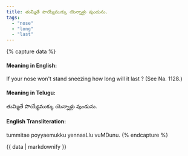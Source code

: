 ```yaml
---
title: తుమ్మితే పొయ్యేముక్కు యెన్నాళ్లు వుండును.
tags:
  - "nose"
  - "long"
  - "last"
---
```


{% capture data %}
#### Meaning in English:
If your nose won't stand sneezing how long will it last ?
(See Na. 1128.)

#### Meaning in Telugu:
తుమ్మితే పొయ్యేముక్కు యెన్నాళ్లు వుండును.

#### English Transliteration:
tummitae poyyaemukku yennaaLlu vuMDunu.
{% endcapture %}

<div class="notice">{{ data | markdownify }}</div>


